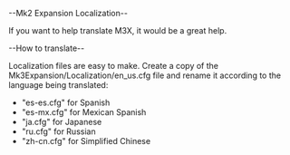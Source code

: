 --Mk2 Expansion Localization--

If you want to help translate M3X, it would be a great help.

--How to translate--

Localization files are easy to make. Create a copy of the Mk3Expansion/Localization/en_us.cfg file and rename it according to the language being translated:
* "es-es.cfg" for Spanish
* "es-mx.cfg" for Mexican Spanish
* "ja.cfg" for Japanese
* "ru.cfg" for Russian
* "zh-cn.cfg" for Simplified Chinese

  



